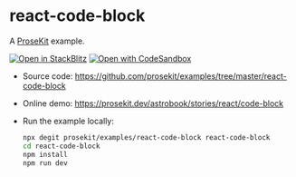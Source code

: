 # react-code-block

A [ProseKit](https://prosekit.dev) example.

[![Open in StackBlitz](https://developer.stackblitz.com/img/open_in_stackblitz.svg)](https://stackblitz.com/github/prosekit/examples/tree/master/react-code-block)
[![Open with CodeSandbox](https://assets.codesandbox.io/github/button-edit-lime.svg)](https://codesandbox.io/p/sandbox/github/prosekit/examples/tree/master/react-code-block)

- Source code: https://github.com/prosekit/examples/tree/master/react-code-block
- Online demo: https://prosekit.dev/astrobook/stories/react/code-block
- Run the example locally:

  ```bash
  npx degit prosekit/examples/react-code-block react-code-block
  cd react-code-block
  npm install
  npm run dev
  ```
